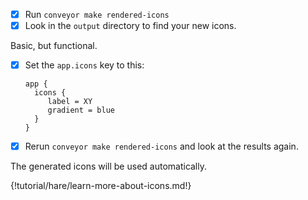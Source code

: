 * [x] Run `conveyor make rendered-icons`
* [x] Look in the `output` directory to find your new icons.

Basic, but functional.

* [x] Set the `app.icons` key to this:
  ```
  app {
    icons {
       label = XY
       gradient = blue
    }
  }
  ```
* [x] Rerun `conveyor make rendered-icons` and look at the results again.

The generated icons will be used automatically. 

{!tutorial/hare/learn-more-about-icons.md!}
